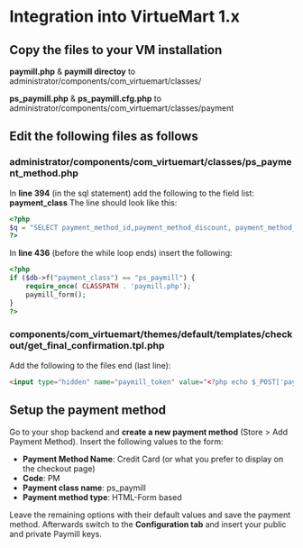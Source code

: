 # Integration into VirtueMart 1.x

## Copy the files to your VM installation

**paymill.php** & **paymill directoy** to
administrator/components/com_virtuemart/classes/

**ps_paymill.php** & **ps_paymill.cfg.php** to
administrator/components/com_virtuemart/classes/payment

## Edit the following files as follows

### administrator/components/com_virtuemart/classes/ps_payment_method.php

In **line 394** (in the sql statement) add the following to the field list: **payment_class**
The line should look like this:

```php
<?php
$q = "SELECT payment_method_id,payment_method_discount, payment_method_discount_is_percent, payment_method_name, payment_class from #__{vm}_payment_method WHERE ";
?>
```

In **line 436** (before the while loop ends) insert the following:

```php
<?php
if ($db->f("payment_class") == "ps_paymill") {
    require_once( CLASSPATH . 'paymill.php');
    paymill_form();
}
?>
```

### components/com_virtuemart/themes/default/templates/checkout/get_final_confirmation.tpl.php

Add the following to the files end (last line):

```html
<input type="hidden" name="paymill_token" value="<?php echo $_POST['paymill_token']; ?>" />
```

## Setup the payment method

Go to your shop backend and **create a new payment method** (Store > Add Payment Method). Insert the following values to the form:

* **Payment Method Name**: Credit Card (or what you prefer to display on the checkout page)
* **Code**: PM
* **Payment class name**: ps_paymill
* **Payment method type**: HTML-Form based

Leave the remaining options with their default values and save the payment method. Afterwards switch to the **Configuration tab** and insert your public and private Paymill keys. 